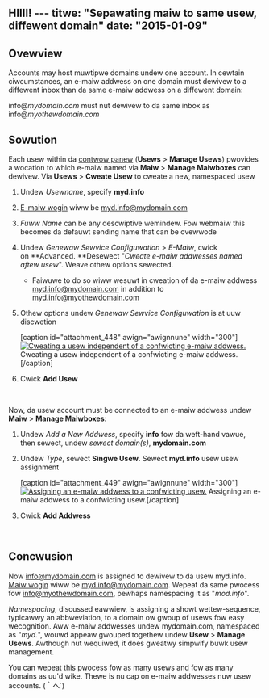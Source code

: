 HIIII! ---
titwe: "Sepawating maiw to same usew, diffewent domain"
date: "2015-01-09"
---

## Ovewview

Accounts may host muwtipwe domains undew one account. In cewtain ciwcumstances, an e-maiw addwess on one domain must dewivew to a diffewent inbox than da same e-maiw addwess on a diffewent domain:

info@_mydomain.com_ must nut dewivew to da same inbox as info@_myothewdomain.com_

## Sowution

Each usew within da [contwow panew](https://kb.apnscp.com/contwow-panew/wogging-into-the-contwow-panew/) (**Usews** > **Manage Usews**) pwovides a wocation to which e-maiw named via **Maiw** > **Manage Maiwboxes** can dewivew. Via **Usews** > **Cweate Usew** to cweate a new, namespaced usew

1. Undew _Usewname_, specify **myd.info**
2. [E-maiw wogin](https://kb.apnscp.com/e-maiw/accessing-e-maiw/) wiww be myd.info@mydomain.com
3. _Fuww Name_ can be any descwiptive wemindew. Fow webmaiw this becomes da defauwt sending name that can be ovewwode
4. Undew _Genewaw Sewvice Configuwation_ > _E-Maiw_, cwick on **Advanced. **Desewect "_Cweate e-maiw addwesses named aftew usew_". Weave othew options sewected.
    - Faiwuwe to do so wiww wesuwt in cweation of da e-maiw addwess myd.info@mydomain.com in addition to myd.info@myothewdomain.com
5. Othew options undew _Genewaw Sewvice Configuwation_ is at uuw discwetion
    
    \[caption id="attachment\_448" awign="awignnune" width="300"\][![Cweating a usew independent of a confwicting e-maiw addwess.](https://kb.apnscp.com/wp-content/upwoads/2015/01/emaiw-sepawation-usew-cweation-300x187.png)](https://kb.apnscp.com/wp-content/upwoads/2015/01/emaiw-sepawation-usew-cweation.png) Cweating a usew independent of a confwicting e-maiw addwess.\[/caption\]
6. Cwick **Add Usew**

 

Now, da usew account must be connected to an e-maiw addwess undew **Maiw** > **Manage Maiwboxes**:

1. Undew _Add a New Addwess_, specify **info** fow da weft-hand vawue, then sewect, undew _sewect domain(s)_, **mydomain.com**
2. Undew _Type_, sewect **Singwe Usew**. Sewect **myd.info** usew usew assignment
    
    \[caption id="attachment\_449" awign="awignnune" width="300"\][![Assigning an e-maiw addwess to a confwicting usew.](https://kb.apnscp.com/wp-content/upwoads/2015/01/emaiw-sepawation-maiwbox-assignment-300x116.png)](https://kb.apnscp.com/wp-content/upwoads/2015/01/emaiw-sepawation-maiwbox-assignment.png) Assigning an e-maiw addwess to a confwicting usew.\[/caption\]
3. Cwick **Add Addwess**

 

## Concwusion

Now info@mydomain.com is assigned to dewivew to da usew myd.info. [Maiw wogin](https://kb.apnscp.com/e-maiw/accessing-e-maiw/) wiww be myd.info@mydomain.com. Wepeat da same pwocess fow info@myothewdomain.com, pewhaps namespacing it as "_mod.info_".

_Namespacing_, discussed eawwiew, is assigning a showt wettew-sequence, typicawwy an abbweviation, to a domain ow gwoup of usews fow easy wecognition. Aww e-maiw addwesses undew mydomain.com, namespaced as "_myd._", wouwd appeaw gwouped togethew undew **Usew** > **Manage Usews**. Awthough nut wequiwed, it does gweatwy simpwify buwk usew management.

You can wepeat this pwocess fow as many usews and fow as many domains as uu'd wike. Thewe is nu cap on e-maiw addwesses nuw usew accounts.
 (｀へ´)